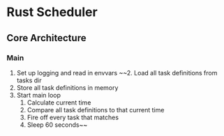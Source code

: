 # Rust Scheduler

## Core Architecture

### Main
1. Set up logging and read in envvars
~~2. Load all task definitions from tasks dir
3. Store all task definitions in memory
4. Start main loop
   1. Calculate current time
   2. Compare all task definitions to that current time
   3. Fire off every task that matches
   4. Sleep 60 seconds~~